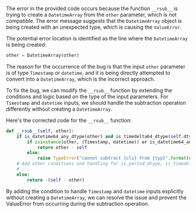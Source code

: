 The error in the provided code occurs because the function `__rsub__` is trying to create a `DatetimeArray` from the `other` parameter, which is not compatible. The error message suggests that the `DatetimeArray` object is being created with an unexpected type, which is causing the `ValueError`.

The potential error location is identified as the line where the `DatetimeArray` is being created:
```python
other = DatetimeArray(other)
```

The reason for the occurrence of the bug is that the input `other` parameter is of type `Timestamp` or `datetime`, and it is being directly attempted to convert into a `DatetimeArray`, which is the incorrect approach.

To fix the bug, we can modify the `__rsub__` function by extending the conditions and logic based on the type of the input parameters. For `Timestamp` and `datetime` inputs, we should handle the subtraction operation differently without creating a `DatetimeArray`.

Here's the corrected code for the `__rsub__` function:

```python
def __rsub__(self, other):
    if is_datetime64_any_dtype(other) and is_timedelta64_dtype(self.dtype):
        if isinstance(other, (Timestamp, datetime)) or is_datetime64_any_dtype(other.dtype):
            return other - self
        else:
            raise TypeError("cannot subtract {cls} from {typ}".format(cls=type(self).__name__, typ=type(other).__name__))
    # Add other conditions and handling for is_period_dtype, is_timedelta64_dtype, etc.
    # ...
    else:
        return -(self - other)
```

By adding the condition to handle `Timestamp` and `datetime` inputs explicitly without creating a `DatetimeArray`, we can resolve the issue and prevent the ValueError from occurring during the subtraction operation.